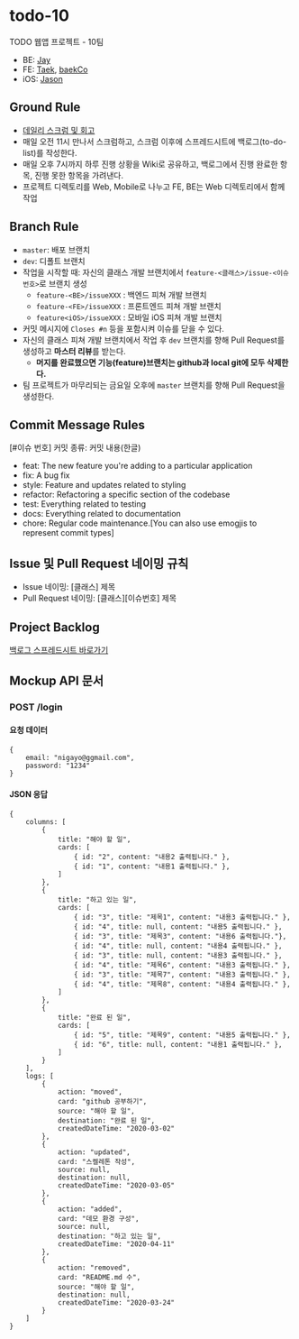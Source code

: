 # todo-10

TODO 웹앱 프로젝트 - 10팀

* BE: [Jay](https://github.com/beginin15)
* FE: [Taek](https://github.com/seungdeng17), [baekCo](https://github.com/baekCode)
* iOS: [Jason](https://github.com/ehgud0670)

## Ground Rule

* [데일리 스크럼 및 회고](https://github.com/codesquad-member-2020/todo-10/wiki/%EB%8D%B0%EC%9D%BC%EB%A6%AC-%EC%8A%A4%ED%81%AC%EB%9F%BC-%EB%B0%8F-%ED%9A%8C%EA%B3%A0)
* 매일 오전 11시 만나서 스크럼하고, 스크럼 이후에 스프레드시트에 백로그(to-do-list)를 작성한다.
* 매일 오후 7시까지 하루 진행 상황을 Wiki로 공유하고, 백로그에서 진행 완료한 항목, 진행 못한 항목을 가려낸다.
* 프로젝트 디렉토리를 Web, Mobile로 나누고 FE, BE는 Web 디렉토리에서 함께 작업

## Branch Rule

* `master`: 배포 브랜치
* `dev`: 디폴트 브랜치
* 작업을 시작할 때: 자신의 클래스 개발 브랜치에서 `feature-<클래스>/issue-<이슈번호>`로 브랜치 생성
  * `feature-<BE>/issueXXX` : 백엔드 피쳐 개발 브랜치
  * `feature-<FE>/issueXXX` : 프론트엔드 피쳐 개발 브랜치
  * `feature<iOS>/issueXXX` : 모바일 iOS 피쳐 개발 브랜치
* 커밋 메시지에 `Closes #n` 등을 포함시켜 이슈를 닫을 수 있다. 
* 자신의 클래스 피쳐 개발 브랜치에서 작업 후 `dev` 브랜치를 향해 Pull Request를 생성하고 **마스터 리뷰**를 받는다.
  * **머지를 완료했으면 기능(feature)브랜치는 github과 local git에 모두 삭제한다.**
* 팀 프로젝트가 마무리되는 금요일 오후에 `master` 브랜치를 향해 Pull Request을 생성한다.

## Commit Message Rules

[#이슈 번호] 커밋 종류: 커밋 내용(한글)

* feat: The new feature you're adding to a particular application
* fix: A bug fix
* style: Feature and updates related to styling
* refactor: Refactoring a specific section of the codebase
* test: Everything related to testing
* docs: Everything related to documentation
* chore: Regular code maintenance.[You can also use emogjis to represent commit types]

## Issue 및 Pull Request 네이밍 규칙

* Issue 네이밍: [클래스] 제목
* Pull Request 네이밍: [클래스][이슈번호] 제목

## Project Backlog

[백로그 스프레드시트 바로가기](https://docs.google.com/spreadsheets/d/1Sl-0e0Yn5wYYx2IcyoMGC_MMitMFhuW9W1sN1DHI19Q/edit#gid=722419157)

## Mockup API 문서

### POST /login

#### 요청 데이터
```
{
    email: "nigayo@ggmail.com",
    password: "1234"
}
```

#### JSON 응답

```
{
    columns: [
        {
            title: "해야 할 일",
            cards: [
                { id: "2", content: "내용2 출력됩니다." },
                { id: "1", content: "내용1 출력됩니다." },
            ]
        },
        {
            title: "하고 있는 일",
            cards: [
                { id: "3", title: "제목1", content: "내용3 출력됩니다." },
                { id: "4", title: null, content: "내용5 출력됩니다." },
                { id: "3", title: "제목3", content: "내용6 출력됩니다."},
                { id: "4", title: null, content: "내용4 출력됩니다." },
                { id: "3", title: null, content: "내용3 출력됩니다." },
                { id: "4", title: "제목6", content: "내용3 출력됩니다." },
                { id: "3", title: "제목7", content: "내용3 출력됩니다." },
                { id: "4", title: "제목8", content: "내용4 출력됩니다." },
            ]
        },
        {
            title: "완료 된 일",
            cards: [
                { id: "5", title: "제목9", content: "내용5 출력됩니다." },
                { id: "6", title: null, content: "내용1 출력됩니다." },
            ]
        }
    ],
    logs: [
        { 
            action: "moved",
            card: "github 공부하기",
            source: "해야 할 일",
            destination: "완료 된 일",
            createdDateTime: "2020-03-02"
        },
        {
            action: "updated",
            card: "스켈레톤 작성",
            source: null,
            destination: null,
            createdDateTime: "2020-03-05"
        },
        {
            action: "added",
            card: "데모 환경 구성",
            source: null,
            destination: "하고 있는 일",
            createdDateTime: "2020-04-11"
        },
        {
            action: "removed",
            card: "README.md 수",
            source: "해야 할 일",
            destination: null,
            createdDateTime: "2020-03-24"
        }
    ]
}
```
